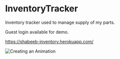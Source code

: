 # InventoryTracker
Inventory tracker used to manage supply of my parts.

Guest login available for demo.

https://shabeeb-inventory.herokuapp.com/


![Creating an Animation](https://user-images.githubusercontent.com/11233745/152055843-c0ea0881-a2a0-43c6-a042-ff4d83c95865.gif)

